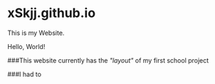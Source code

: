 # xSkjj.github.io

This is my Website.

Hello, World!

###This website currently has the *"layout"* of my first school project

###I had to 
